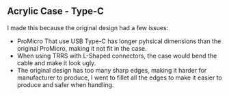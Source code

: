 ## Acrylic Case - Type-C

I made this because the original design had a few issues:
- ProMicro That use USB Type-C has longer pyhsical dimensions than the original ProMicro, making it not fit in the case.
- When using TRRS with L-Shaped connectors, the case would bend the cable and make it look ugly.
- The original design has too many sharp edges, making it harder for manufacturer to produce, I went to fillet all the edges to make it easier to produce and safer when handling.